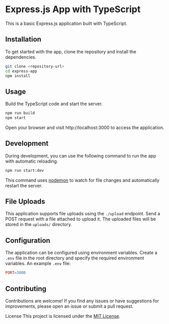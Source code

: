 # Express.js App with TypeScript

This is a basic Express.js application built with TypeScript.

## Installation

To get started with the app, clone the repository and install the dependencies.

```bash
git clone <repository-url>
cd express-app
npm install
```

## Usage

Build the TypeScript code and start the server.

```bash
npm run build
npm start
```

Open your browser and visit http://localhost:3000 to access the application.

## Development

During development, you can use the following command to run the app with automatic reloading.

```bash
npm run start:dev
```

This command uses [nodemon](https://nodemon.io/) to watch for file changes and automatically restart the server.

## File Uploads

This application supports file uploads using the `./upload` endpoint. Send a POST request with a file attached to upload it. The uploaded files will be stored in the `uploads/` directory.

## Configuration

The application can be configured using environment variables. Create a `.env` file in the root directory and specify the required environment variables. An example `.env` file:

```makefile
PORT=3000
```

## Contributing

Contributions are welcome! If you find any issues or have suggestions for improvements, please open an issue or submit a pull request.

License
This project is licensed under the [MIT License](https://chat.openai.com/LICENSE).
